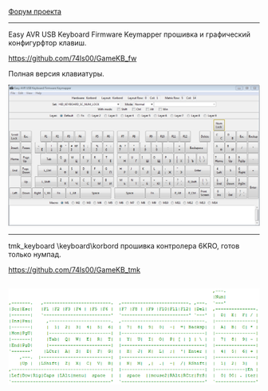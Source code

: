 [Форум проекта](http://forum.geekboards.ru/index.php?topic=13140)

------------------------------------------------------------------------------------

Easy AVR USB Keyboard Firmware Keymapper 
прошивка и графический конфигурфтор клавиш.

https://github.com/74ls00/GameKB_fw

Полная версия клавиатуры.
  
![](https://raw.githubusercontent.com/74ls00/GameKB_fw/master/EasyAVR/eavrkfk.png)

------------------------------------------------------------------------------------

tmk_keyboard \keyboard\korbord прошивка контролера 6KRO, готов только нумпад.

https://github.com/74ls00/GameKB_tmk

![](https://raw.githubusercontent.com/74ls00/GameKB_tmk/master/keyboard/tmk.png)
------------------------------------------------------------------------------------
